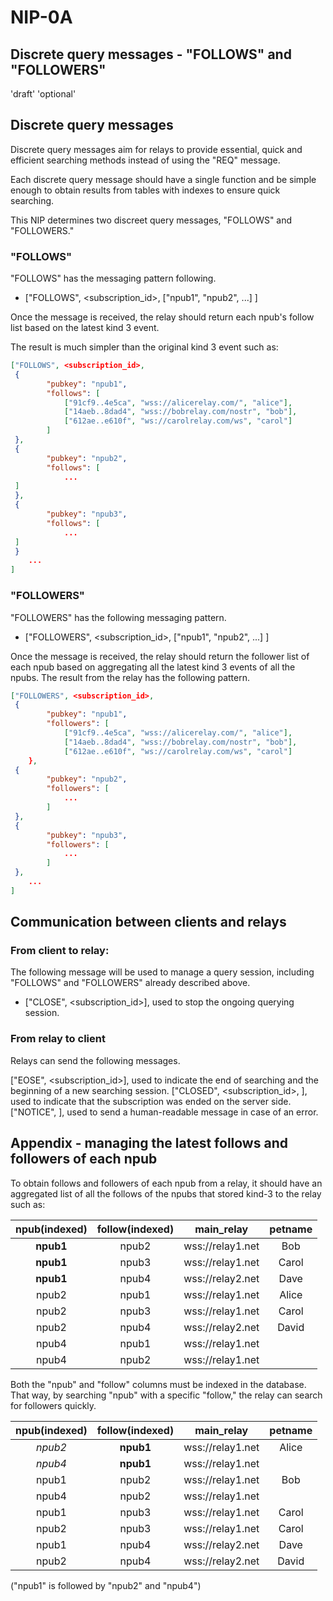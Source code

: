 NIP-0A
======

Discrete query messages - "FOLLOWS" and "FOLLOWERS"
---------------------------------------------------

'draft' 'optional'

## Discrete query messages

Discrete query messages aim for relays to provide essential, quick and efficient searching methods instead of using the "REQ" message.

Each discrete query message should have a single function and be simple enough to obtain results from tables with indexes to ensure quick searching. 

This NIP determines two discreet query messages, "FOLLOWS" and "FOLLOWERS."

### "FOLLOWS" 

"FOLLOWS" has the messaging pattern following. 

- ["FOLLOWS", <subscription_id>, ["npub1", "npub2", ...] ]

Once the message is received, the relay should return each npub's follow list based on the latest kind 3 event.

The result is much simpler than the original kind 3 event such as:

``` json
["FOLLOWS", <subscription_id>, 
 {
        "pubkey": "npub1",
        "follows": [
            ["91cf9..4e5ca", "wss://alicerelay.com/", "alice"],
            ["14aeb..8dad4", "wss://bobrelay.com/nostr", "bob"],
            ["612ae..e610f", "ws://carolrelay.com/ws", "carol"]
        ]
 },
 {
        "pubkey": "npub2",
        "follows": [
            ...
 ]
 },
 {
        "pubkey": "npub3",
        "follows": [
            ...
 ]
 }
    ...
]
```
### "FOLLOWERS"

"FOLLOWERS" has the following messaging pattern. 

- ["FOLLOWERS", <subscription_id>, ["npub1", "npub2", ...] ]

Once the message is received, the relay should return the follower list of each npub based on aggregating all the latest kind 3 events of all the npubs.
The result from the relay has the following pattern.

``` json
["FOLLOWERS", <subscription_id>, 
 {
        "pubkey": "npub1",
        "followers": [
            ["91cf9..4e5ca", "wss://alicerelay.com/", "alice"],
            ["14aeb..8dad4", "wss://bobrelay.com/nostr", "bob"],
            ["612ae..e610f", "ws://carolrelay.com/ws", "carol"]
    },
 {
        "pubkey": "npub2",
        "followers": [ 
            ... 
        ]
 },
 {
        "pubkey": "npub3",
        "followers": [ 
            ... 
        ]
 },
    ...
]
```
## Communication between clients and relays

### From client to relay:

The following message will be used to manage a query session, including "FOLLOWS" and "FOLLOWERS" already described above.

- ["CLOSE", <subscription_id>], used to stop the ongoing querying session.

### From relay to client

Relays can send the following messages.

["EOSE", <subscription_id>], used to indicate the end of searching and the beginning of a new searching session.
["CLOSED", <subscription_id>, <message>], used to indicate that the subscription was ended on the server side.
["NOTICE", <message>], used to send a human-readable message in case of an error.

## Appendix - managing the latest follows and followers of each npub

To obtain follows and followers of each npub from a relay, it should have an aggregated list of all the follows of the npubs that stored kind-3 to the relay such as:

| npub(indexed) | follow(indexed) | main_relay | petname |
|:-:|:-:|:-:|:-:|
| **npub1** | npub2 | wss://relay1.net | Bob |
| **npub1** | npub3 | wss://relay1.net | Carol |
| **npub1** | npub4 | wss://relay2.net | Dave |
| npub2 | npub1 | wss://relay1.net | Alice |
| npub2 | npub3 | wss://relay1.net | Carol |
| npub2 | npub4 | wss://relay2.net | David |
| npub4 | npub1 | wss://relay1.net |  |
| npub4 | npub2 | wss://relay1.net |  |

Both the "npub" and "follow" columns must be indexed in the database. That way, by searching "npub" with a specific "follow," the relay can search for followers quickly. 

| npub(indexed) | follow(indexed) | main_relay | petname |
|:-:|:-:|:-:|:-:|
| *npub2* | **npub1** | wss://relay1.net | Alice |
| *npub4* | **npub1** | wss://relay1.net |  |
| npub1 | npub2 | wss://relay1.net | Bob |
| npub4 | npub2 | wss://relay1.net |  |
| npub1 | npub3 | wss://relay1.net | Carol |
| npub2 | npub3 | wss://relay1.net | Carol |
| npub1 | npub4 | wss://relay2.net | Dave |
| npub2 | npub4 | wss://relay2.net | David |

("npub1" is followed by "npub2" and "npub4")